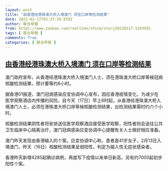 ```yaml
---
layout: post
title: "由香港经港珠澳大桥入境澳门 须在口岸等检测结果"
date: 2022-02-17T03:37:59.078Z
author: 联合早报
from: https://www.zaobao.com/realtime/china/story20220217-1243591
tags: [ 联合早报 ]
comments: True
categories: [ 联合早报 ]
---
```

<!--1645082280000-->
[由香港经港珠澳大桥入境澳门 须在口岸等检测结果](https://www.zaobao.com/realtime/china/story20220217-1243591)
------

<div>
<p>澳门政府宣布，从香港经港珠澳大桥入境澳门人士，须在港珠澳大桥口岸等候冠病核酸检测结果，预计要等约6小时。</p><p>据香港01报道，澳门冠病感染应变协调中心宣布，因应香港疫情变化，为减少在医学观察酒店内传播的风险，自今天（17日）早上6时起，从香港经港珠澳大桥入境澳门人士，必须在港珠澳大桥口岸等候核酸检测结果，出检测结果需时约六个小时。</p><p>核酸检测结果阴性者将安排送往医学观察酒店接受医学观察，阳性者则会送往公共卫生临床中心隔离治疗，澳门冠病感染应变协调中心提醒有关人士做好相应准备。</p><section id="imu"><div id="dfp-ad-imu1">        </div></section><p>澳门昨天发现由香港输入的个案。应变协调中心称，患者是41岁女子，2月13日入境澳门，昨天（16日）核酸检测结果呈弱阳性，判定为输入性无症状感染者。</p><p>香港昨天新增4285起确诊病例，再度写下疫情以来单日新高，另有约7000起初步阳性个案。<br>&nbsp;</p>      <div class="cx_paywall_placeholder" id="sph_cdp_40"></div>
</div>
